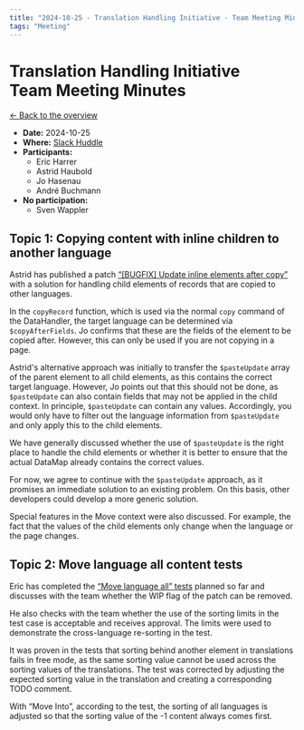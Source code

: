 ```yaml
---
title: "2024-10-25 - Translation Handling Initiative - Team Meeting Minutes"
tags: "Meeting"
---
```


# Translation Handling Initiative<br>Team Meeting Minutes

[← Back to the overview](https://notes.typo3.org/s/f3ae8fZSD)

- **Date:** 2024-10-25<br>
- **Where:** [Slack Huddle](https://app.slack.com/huddle/T024TUMLZ/C05D7UF1L8M)
- **Participants:**
    - Eric Harrer
    - Astrid Haubold
    - Jo Hasenau
    - André Buchmann
- **No participation:**
    - Sven Wappler

## Topic 1: Copying content with inline children to another language

Astrid has published a patch [“[BUGFIX] Update inline elements after copy”](https://review.typo3.org/c/Packages/TYPO3.CMS/+/86773) with a solution for handling child elements of records that are copied to other languages.

In the `copyRecord` function, which is used via the normal `copy` command of the DataHandler, the target language can be determined via `$copyAfterFields`. Jo confirms that these are the fields of the element to be copied after. However, this can only be used if you are not copying in a page.

Astrid's alternative approach was initially to transfer the `$pasteUpdate` array of the parent element to all child elements, as this contains the correct target language. However, Jo points out that this should not be done, as `$pasteUpdate` can also contain fields that may not be applied in the child context. In principle, `$pasteUpdate` can contain any values. Accordingly, you would only have to filter out the language information from `$pasteUpdate` and only apply this to the child elements.

We have generally discussed whether the use of `$pasteUpdate` is the right place to handle the child elements or whether it is better to ensure that the actual DataMap already contains the correct values.

For now, we agree to continue with the `$pasteUpdate` approach, as it promises an immediate solution to an existing problem. On this basis, other developers could develop a more generic solution.

Special features in the Move context were also discussed. For example, the fact that the values of the child elements only change when the language or the page changes.

## Topic 2: Move language all content tests

Eric has completed the [“Move language all” tests](https://review.typo3.org/c/Packages/TYPO3.CMS/+/85912) planned so far and discusses with the team whether the WIP flag of the patch can be removed.

He also checks with the team whether the use of the sorting limits in the test case is acceptable and receives approval. The limits were used to demonstrate the cross-language re-sorting in the test.

It was proven in the tests that sorting behind another element in translations fails in free mode, as the same sorting value cannot be used across the sorting values of the translations. The test was corrected by adjusting the expected sorting value in the translation and creating a corresponding TODO comment.

With “Move Into”, according to the test, the sorting of all languages is adjusted so that the sorting value of the -1 content always comes first.